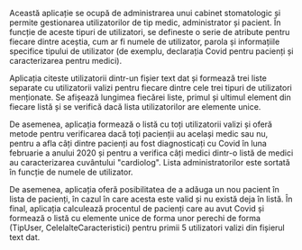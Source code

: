 Această aplicație se ocupă de administrarea unui cabinet stomatologic și permite gestionarea utilizatorilor de tip medic, administrator și pacient. În funcție de aceste tipuri de utilizatori, se defineste o serie de atribute pentru fiecare dintre aceștia, cum ar fi numele de utilizator, parola și informațiile specifice tipului de utilizator (de exemplu, declarația Covid pentru pacienți și caracterizarea pentru medici).

Aplicația citeste utilizatorii dintr-un fișier text dat și formează trei liste separate cu utilizatorii valizi pentru fiecare dintre cele trei tipuri de utilizatori menționate. Se afișează lungimea fiecărei liste, primul și ultimul element din fiecare listă și se verifică dacă lista utilizatorilor are elemente unice.

De asemenea, aplicația formează o listă cu toți utilizatorii valizi și oferă metode pentru verificarea dacă toți pacienții au același medic sau nu, pentru a afla câți dintre pacienți au fost diagnosticați cu Covid în luna februarie a anului 2020 și pentru a verifica câți medici dintr-o listă de medici au caracterizarea cuvântului "cardiolog". Lista administratorilor este sortată în funcție de numele de utilizator.

De asemenea, aplicația oferă posibilitatea de a adăuga un nou pacient în lista de pacienți, în cazul în care acesta este valid și nu există deja în listă. În final, aplicația calculează procentul de pacienți care au avut Covid și formează o listă cu elemente unice de forma unor perechi de forma (TipUser, CelelalteCaracteristici) pentru primii 5 utilizatori valizi din fișierul text dat.

